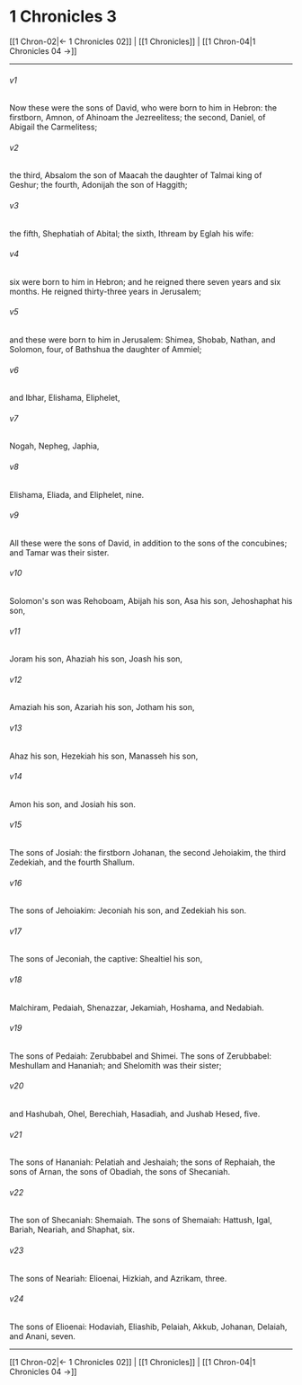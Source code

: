 # 1 Chronicles 3

[[1 Chron-02|← 1 Chronicles 02]] | [[1 Chronicles]] | [[1 Chron-04|1 Chronicles 04 →]]
***



###### v1 
Now these were the sons of David, who were born to him in Hebron: the firstborn, Amnon, of Ahinoam the Jezreelitess; the second, Daniel, of Abigail the Carmelitess; 

###### v2 
the third, Absalom the son of Maacah the daughter of Talmai king of Geshur; the fourth, Adonijah the son of Haggith; 

###### v3 
the fifth, Shephatiah of Abital; the sixth, Ithream by Eglah his wife: 

###### v4 
six were born to him in Hebron; and he reigned there seven years and six months. He reigned thirty-three years in Jerusalem; 

###### v5 
and these were born to him in Jerusalem: Shimea, Shobab, Nathan, and Solomon, four, of Bathshua the daughter of Ammiel; 

###### v6 
and Ibhar, Elishama, Eliphelet, 

###### v7 
Nogah, Nepheg, Japhia, 

###### v8 
Elishama, Eliada, and Eliphelet, nine. 

###### v9 
All these were the sons of David, in addition to the sons of the concubines; and Tamar was their sister. 

###### v10 
Solomon's son was Rehoboam, Abijah his son, Asa his son, Jehoshaphat his son, 

###### v11 
Joram his son, Ahaziah his son, Joash his son, 

###### v12 
Amaziah his son, Azariah his son, Jotham his son, 

###### v13 
Ahaz his son, Hezekiah his son, Manasseh his son, 

###### v14 
Amon his son, and Josiah his son. 

###### v15 
The sons of Josiah: the firstborn Johanan, the second Jehoiakim, the third Zedekiah, and the fourth Shallum. 

###### v16 
The sons of Jehoiakim: Jeconiah his son, and Zedekiah his son. 

###### v17 
The sons of Jeconiah, the captive: Shealtiel his son, 

###### v18 
Malchiram, Pedaiah, Shenazzar, Jekamiah, Hoshama, and Nedabiah. 

###### v19 
The sons of Pedaiah: Zerubbabel and Shimei. The sons of Zerubbabel: Meshullam and Hananiah; and Shelomith was their sister; 

###### v20 
and Hashubah, Ohel, Berechiah, Hasadiah, and Jushab Hesed, five. 

###### v21 
The sons of Hananiah: Pelatiah and Jeshaiah; the sons of Rephaiah, the sons of Arnan, the sons of Obadiah, the sons of Shecaniah. 

###### v22 
The son of Shecaniah: Shemaiah. The sons of Shemaiah: Hattush, Igal, Bariah, Neariah, and Shaphat, six. 

###### v23 
The sons of Neariah: Elioenai, Hizkiah, and Azrikam, three. 

###### v24 
The sons of Elioenai: Hodaviah, Eliashib, Pelaiah, Akkub, Johanan, Delaiah, and Anani, seven.

***
[[1 Chron-02|← 1 Chronicles 02]] | [[1 Chronicles]] | [[1 Chron-04|1 Chronicles 04 →]]
